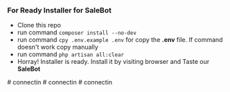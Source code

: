 
<h3>For Ready Installer for SaleBot</h3>  
<ul>
<li>Clone this repo</li>
<li>run command <code>composer install --no-dev</code></li>
<li>run command <code>cpy .env.example .env</code> for copy the <strong>.env</strong> file. If command doesn't work copy manually</li>
<li>run command <code>php artisan all:clear</code></li>
<li>Horray! Installer is ready. Install it by visiting browser and Taste our <strong>SaleBot</strong></li>
</ul>  
# connectin
# connectin
# connectin
